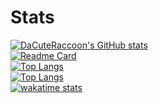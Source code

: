 # Stats
[![DaCuteRaccoon's GitHub stats](https://github-readme-stats.vercel.app/api?username=DaCuteRaccoon&show_icons=true)](https://github.com/anuraghazra/github-readme-stats)
<br/>
[![Readme Card](https://github-readme-stats.vercel.app/api/pin/?username=anuraghazra&repo=github-readme-stats)](https://github.com/anuraghazra/github-readme-stats)
<br/>
[![Top Langs](https://github-readme-stats.vercel.app/api/top-langs/?username=DaCuteRaccoon&langs_count=10)](https://github.com/anuraghazra/github-readme-stats)
<br/>
[![Top Langs](https://github-readme-stats.vercel.app/api/top-langs/?username=DaCuteRaccoon&layout=compact&langs_count=10)](https://github.com/anuraghazra/github-readme-stats)
<br/>
[![wakatime stats](https://github-readme-stats.vercel.app/api/wakatime?username=DaCuteRaccoon)](https://github.com/anuraghazra/github-readme-stats)
